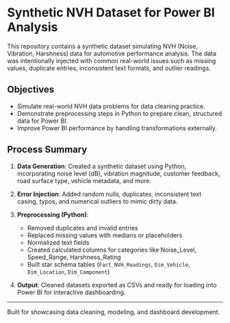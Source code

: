 # Synthetic NVH Dataset for Power BI Analysis

This repository contains a synthetic dataset simulating NVH (Noise, Vibration, Harshness) data for automotive performance analysis. The data was intentionally injected with common real-world issues such as missing values, duplicate entries, inconsistent text formats, and outlier readings.

## Objectives

- Simulate real-world NVH data problems for data cleaning practice.
- Demonstrate preprocessing steps in Python to prepare clean, structured data for Power BI.
- Improve Power BI performance by handling transformations externally.

## Process Summary

1. **Data Generation**: Created a synthetic dataset using Python, incorporating noise level (dB), vibration magnitude, customer feedback, road surface type, vehicle metadata, and more.

2. **Error Injection**: Added random nulls, duplicates, inconsistent text casing, typos, and numerical outliers to mimic dirty data.

3. **Preprocessing (Python)**:
   - Removed duplicates and invalid entries
   - Replaced missing values with medians or placeholders
   - Normalized text fields
   - Created calculated columns for categories like Noise_Level, Speed_Range, Harshness_Rating
   - Built star schema tables (`Fact_NVH_Readings`, `Dim_Vehicle`, `Dim_Location`, `Dim_Component`)

4. **Output**: Cleaned datasets exported as CSVs and ready for loading into Power BI for interactive dashboarding.

---

Built for showcasing data cleaning, modeling, and dashboard development.

